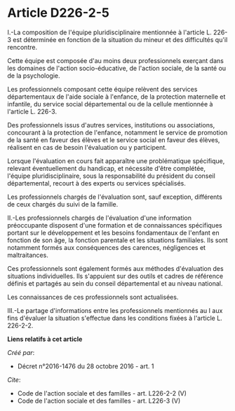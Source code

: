 # Article D226-2-5

I.-La composition de l'équipe pluridisciplinaire mentionnée à l'article L. 226-3 est déterminée en fonction de la situation
du mineur et des difficultés qu'il rencontre. 

Cette équipe est composée d'au moins deux professionnels exerçant dans les domaines de l'action socio-éducative, de l'action
sociale, de la santé ou de la psychologie. 

Les professionnels composant cette équipe relèvent des services départementaux de l'aide sociale à l'enfance, de la
protection maternelle et infantile, du service social départemental ou de la cellule mentionnée à l'article L. 226-3. 

Des professionnels issus d'autres services, institutions ou associations, concourant à la protection de l'enfance, notamment
le service de promotion de la santé en faveur des élèves et le service social en faveur des élèves, réalisent en cas de
besoin l'évaluation ou y participent. 

Lorsque l'évaluation en cours fait apparaître une problématique spécifique, relevant éventuellement du handicap, et nécessite
d'être complétée, l'équipe pluridisciplinaire, sous la responsabilité du président du conseil départemental, recourt à des
experts ou services spécialisés. 

Les professionnels chargés de l'évaluation sont, sauf exception, différents de ceux chargés du suivi de la famille. 

II.-Les professionnels chargés de l'évaluation d'une information préoccupante disposent d'une formation et de connaissances
spécifiques portant sur le développement et les besoins fondamentaux de l'enfant en fonction de son âge, la fonction
parentale et les situations familiales. Ils sont notamment formés aux conséquences des carences, négligences et
maltraitances. 

Ces professionnels sont également formés aux méthodes d'évaluation des situations individuelles. Ils s'appuient sur des
outils et cadres de référence définis et partagés au sein du conseil départemental et au niveau national. 

Les connaissances de ces professionnels sont actualisées. 

III.-Le partage d'informations entre les professionnels mentionnés au I aux fins d'évaluer la situation s'effectue dans les
conditions fixées à l'article L. 226-2-2.

**Liens relatifs à cet article**

_Créé par_:

  - Décret n°2016-1476 du 28 octobre 2016 - art. 1

_Cite_:

  - Code de l'action sociale et des familles - art. L226-2-2 (V)
  - Code de l'action sociale et des familles - art. L226-3 (V)
